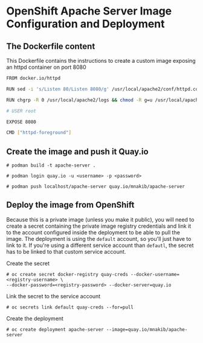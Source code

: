 # OpenShift Apache Server Image Configuration and Deployment

## The Dockerfile content

This Dockerfile contains the instructions to create a custom image exposing an httpd container on port 8080 

```bash
FROM docker.io/httpd

RUN sed -i 's/Listen 80/Listen 8080/g' /usr/local/apache2/conf/httpd.conf

RUN chgrp -R 0 /usr/local/apache2/logs && chmod -R g=u /usr/local/apache2/logs

# USER root

EXPOSE 8080

CMD ["httpd-foreground"]
```


## Create the image and push it Quay.io

```
# podman build -t apache-server .
```

```
# podman login quay.io -u <username> -p <password>
```

```
# podman push localhost/apache-server quay.io/mnakib/apache-server
```

## Deploy the image from OpenShift

Because this is a private image (unless you make it public), you will need to create a secret containing the private image registry credentials and link it to the account configured inside the deployment to be able to pull the image. The deployment is using the `default` account, so you'll just have to link to it. If you're using a different service account than `defautl`, the secret has to be linked to that custom service account.

Create the secret

```
# oc create secret docker-registry quay-creds --docker-username=<registry-username> \
--docker-password=<registry-password> --docker-server=quay.io
```

Link the secret to the service account

```
# oc secrets link default quay-creds --for=pull
```

Create the deployment

```
# oc create deployment apache-server --image=quay.io/mnakib/apache-server
```
